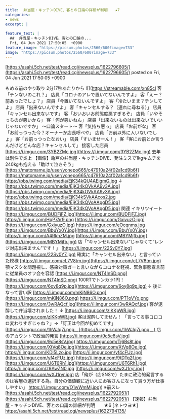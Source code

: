 ```yaml
---
title:  弁当屋・キッチンDIVE、客との口論の詳細が判明　　★7  
categories:
- news
excerpt: |
  
feature_text: |
  ##  弁当屋・キッチンDIVE、客との口論の...
  Fri, 04 Jun 2021 17:50:05  +0900
feature_image: "https://picsum.photos/2560/600?image=733"
image: "https://picsum.photos/2560/600?image=733"
---
```


[https://asahi.5ch.net/test/read.cgi/newsplus/1622796605/](https://asahi.5ch.net/test/read.cgi/newsplus/1622796605/)
posted on Fri, 04 Jun 2021 17:50:05  +0900

<!--more-->

もめる前のやり取り 2分17秒あたりから ![](https://streamable.com/xn85cl 客「チンないのこれ？」 店員「コロナのアレで置いてないんですよ」 客「えー？前あったでしょ？」 店員「今置いてないんですよ」 客「冷たいまま？チンしてよ」 店員「出来ないんですよ」 客「キャンセルする？（連れに尋ねる）」 店員「キャンセル出来ないです」 客「おいおいお前態度悪すぎるぞ」 店員「いやそっちのが悪いから」 客「何が悪いねん」 店員「出来ないものは出来ないでいいじゃないですか」 〜口論スタート〜 客「気持ち悪っ」 店員「お前がな」 客「お前っつった今？オーナーか店長呼べや」 店員「お前以外に人いないでしょ」 客「お前っつったなおい」 店員「すいませーん！」 客「客にお前とか言うんだけどどんな店？キャンセルして」 接客した店員 [https://i.imgur.com/3YB2ZMc.jpg](https://i.imgur.com/3YB2ZMc.jpg) 去年は別件で炎上 【画像】亀戸の弁当屋・キッチンDIVE、発注ミスで1kgキムチを240kgも抱える「助けて泣きそう」 [https://matomame.jp/user/yonepo665/c47910a24f02a1cd9b6f](https://matomame.jp/user/yonepo665/c47910a24f02a1cd9b6f) https://pbs.twimg.com/media/EjK34kQU4AEigmG.jpg ↓ [https://pbs.twimg.com/media/EjK34kOVkAA9v3A.jpg](https://pbs.twimg.com/media/EjK34kOVkAA9v3A.jpg) https://pbs.twimg.com/media/EjK34kSVkAAcos2.jpg [https://pbs.twimg.com/media/EjK34kQVoAApgD5.jpg](https://pbs.twimg.com/media/EjK34kQVoAApgD5.jpg) 関連 イキリツイート [https://i.imgur.com/BUDFjFZ.jpg](https://i.imgur.com/BUDFjFZ.jpg) https://i.imgur.com/HqP7Ar9.png [https://i.imgur.com/GxiyuzO.jpg](https://i.imgur.com/GxiyuzO.jpg) https://i.imgur.com/eOcqnms.jpg [https://i.imgur.com/BbuYx0Y.jpg](https://i.imgur.com/BbuYx0Y.jpg) https://i.imgur.com/A4RkhZM.jpg [https://i.imgur.com/MBYMjfb.jpg](https://i.imgur.com/MBYMjfb.jpg) 店「“キャンセル出来ない”じゃなくて“レンジ対応出来ません”です！」 [https://i.imgur.com/22Sv0Y7.jpg](https://i.imgur.com/22Sv0Y7.jpg) 確実に「キャンセル出来ない」と言っていた模様 [https://i.imgur.com/cL7V8tm.jpg](https://i.imgur.com/cL7V8tm.jpg) 顎マスクを問題視し、感染対策ガーと言いながらコロナを軽視、緊急事態宣言前に従業員のオフ会を容認 [https://i.imgur.com/NT4InSD.png](https://i.imgur.com/NT4InSD.png) 100RTでトンカツ1円！ [https://i.imgur.com/6oy8q9p.jpg](https://i.imgur.com/6oy8q9p.jpg) ↓ 後になって言い訳 [https://i.imgur.com/mKjN86O.png](https://i.imgur.com/mKjN86O.png) https://i.imgur.com/PT1oVYo.png [https://i.imgur.com/3wRAQcf.jpg](https://i.imgur.com/3wRAQcf.jpg) 客が泥酔して弁当壊されました！ ↓ [https://i.imgur.com/zlKKpWR.jpg](https://i.imgur.com/zlKKpWR.jpg) 客は泥酔してません！ 「言ってる事コロコロ変わりすぎじゃね？」→「訂正は今回が初めてです」 [https://i.imgur.com/1hWJq7j.png　](https://i.imgur.com/1hWJq7j.png　) 店のアカウントで政治的発言 [https://i.imgur.com/9c5e8sV.jpg](https://i.imgur.com/9c5e8sV.jpg) https://i.imgur.com/Tj6Bs8t.jpg [https://i.imgur.com/XtVq8Oe.jpg](https://i.imgur.com/XtVq8Oe.jpg) https://i.imgur.com/KDl5Lzo.jpg [https://i.imgur.com/yf4cFUz.jpg](https://i.imgur.com/yf4cFUz.jpg) https://i.imgur.com/9tDTq2f.jpg [https://i.imgur.com/U6T6Rh1.jpg](https://i.imgur.com/U6T6Rh1.jpg) https://i.imgur.com/z9AwZN0.jpg [https://i.imgur.com/wXJ1ryr.jpg](https://i.imgur.com/wXJ1ryr.jpg) 店「俺が（店SNSで）たまに政治的発言するのは客層の選択する為。自分の価値観に近い人にお客さんになって貰う方が仕事しやすい」 [https://i.imgur.com/O1wWmMj.jpg)](https://i.imgur.com/O1wWmMj.jpg)) ※前スレ [https://asahi.5ch.net/test/read.cgi/newsplus/1622792051/](https://asahi.5ch.net/test/read.cgi/newsplus/1622792051/) 【速報】弁当屋・キッチンDIVE、客との口論の詳細が判明　　★6 [ネトウヨ★] https://asahi.5ch.net/test/read.cgi/newsplus/1622794135/
